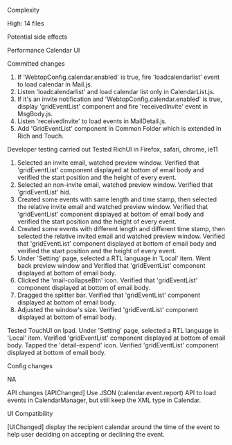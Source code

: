 Complexity

High: 14 files

Potential side effects

Performance
Calendar UI

Committed changes

1. If 'WebtopConfig.calendar.enabled' is true, fire 'loadcalendarlist' event to load calendar in Mail.js.
2. Listen 'loadcalendarlist' and load calendar list only in CalendarList.js.
3. If it's an invite notification and 'WebtopConfig.calendar.enabled' is true, display 'gridEventList' component and fire 'receivedInvite' event in MsgBody.js.
4. Listen 'receivedInvite' to load events in MailDetail.js.
5. Add 'GridEventList' component in Common Folder which is extended in Rich and Touch.


Developer testing carried out
Tested RichUI in Firefox, safari, chrome, ie11 
1. Selected an invite email, watched preview window. Verified that 'gridEventList' component displayed at bottom of email body and verified the start position and the height of every event.
2. Selected an non-invite email, watched preview window. Verified that 'gridEventList' hid.
3. Created some events with same length and time stamp, then selected the relative invite email and watched preview window. Verified that 'gridEventList' component displayed at bottom of email body and verified the start position and the height of every event.
4. Created some events with different length and different time stamp, then selected the relative invited email and watched preview window. Verified that 'gridEventList' component displayed at bottom of email body and verified the start position and the height of every event.
5. Under 'Setting' page, selected a RTL language in 'Local' item. Went back preview window and Verified that 'gridEventList' component displayed at bottom of email body.
6. Clicked the 'mail-collapseBtn' icon. Verified that 'gridEventList' component displayed at bottom of email body.
7. Dragged the splitter bar. Verified that 'gridEventList' component displayed at bottom of email body.
8. Adjusted the window's size. Verified 'gridEventList' component displayed at bottom of email body.

Tested TouchUI on Ipad.
Under 'Setting' page, selected a RTL language in 'Local' item. Verified 'gridEventList' component displayed at bottom of email body.
Tapped the 'detail-expend' icon. Verified 'gridEventList' component displayed at bottom of email body.

Config changes

NA

API changes
[APIChanged] Use JSON (calendar.event.report) API to load events in CalendarManager, but still keep the XML type in Calendar.

UI Compatibility

[UIChanged] display the recipient calendar around the time of the event to help user deciding on accepting or declining the event.
